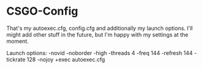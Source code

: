 # CSGO-Config

That's my autoexec.cfg, config.cfg and additionally my launch options. I'll might add other stuff in the future, but I'm happy with my settings at the moment.

Launch options:
-novid -noborder -high -threads 4 -freq 144 -refresh 144 -tickrate 128 -nojoy +exec autoexec.cfg
